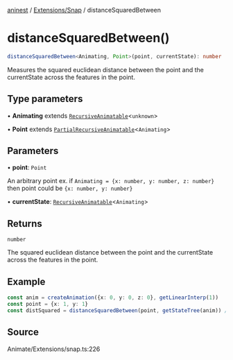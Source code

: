 [aninest](../../../index.md) / [Extensions/Snap](../index.md) / distanceSquaredBetween

# distanceSquaredBetween()

```ts
distanceSquaredBetween<Animating, Point>(point, currentState): number
```

Measures the squared euclidean distance between the point and the currentState across the features in the point.

## Type parameters

• **Animating** extends [`RecursiveAnimatable`](../../../AnimatableTypes/type-aliases/RecursiveAnimatable.md)\<`unknown`\>

• **Point** extends [`PartialRecursiveAnimatable`](../../../AnimatableTypes/type-aliases/PartialRecursiveAnimatable.md)\<`Animating`\>

## Parameters

• **point**: `Point`

An arbitrary point ex. if `Animating = {x: number, y: number, z: number}` then point could be `{x: number, y: number}`

• **currentState**: [`RecursiveAnimatable`](../../../AnimatableTypes/type-aliases/RecursiveAnimatable.md)\<`Animating`\>

## Returns

`number`

The squared euclidean distance between the point and the currentState across the features in the point.

## Example

```ts
const anim = createAnimation({x: 0, y: 0, z: 0}, getLinearInterp(1))
const point = {x: 1, y: 1}
const distSquared = distanceSquaredBetween(point, getStateTree(anim)) // 2
```

## Source

Animate/Extensions/snap.ts:226
